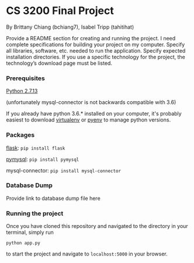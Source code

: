 # CS 3200 Final Project
By Brittany Chiang (bchiang7), Isabel Tripp (tahitihat)

Provide a README section for creating and running the project. I need complete specifications for building your project on my computer. Specify all libraries, software, etc. needed to run the application.
Specify expected installation directories. If you use a specific technology for the project, the technology’s download page must be listed.

### Prerequisites
[Python 2.7.13](https://www.python.org/downloads/)

(unfortunately mysql-connector is not backwards compatible with 3.6)

If you already have python 3.6.* installed on your computer, it's probably easiest to download [virtualenv](https://virtualenv.pypa.io/en/stable/) or [pyenv](https://github.com/pyenv/pyenv) to manage python versions.

### Packages
[flask](http://flask.pocoo.org/): `pip install flask`

[pymysql](https://github.com/PyMySQL/PyMySQL): `pip install pymysql`

mysql-connector: `pip install mysql-connector`

### Database Dump
Provide link to database dump file here

### Running the project
Once you have cloned this repository and navigated to the directory in your terminal, simply run
```
python app.py
```
to start the project and navigate to `localhost:5000` in your browser.